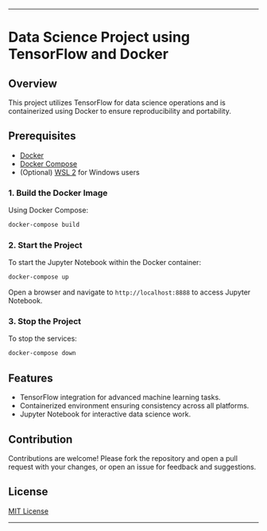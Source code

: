 
---

# Data Science Project using TensorFlow and Docker

## Overview

This project utilizes TensorFlow for data science operations and is containerized using Docker to ensure reproducibility and portability.

## Prerequisites

- [Docker](https://www.docker.com/get-started)
- [Docker Compose](https://docs.docker.com/compose/install/)
- (Optional) [WSL 2](https://docs.microsoft.com/en-us/windows/wsl/install) for Windows users


### 1. Build the Docker Image

Using Docker Compose:

```bash
docker-compose build
```

### 2. Start the Project

To start the Jupyter Notebook within the Docker container:

```bash
docker-compose up
```

Open a browser and navigate to `http://localhost:8888` to access Jupyter Notebook.

### 3. Stop the Project

To stop the services:

```bash
docker-compose down
```

## Features

- TensorFlow integration for advanced machine learning tasks.
- Containerized environment ensuring consistency across all platforms.
- Jupyter Notebook for interactive data science work.

## Contribution

Contributions are welcome! Please fork the repository and open a pull request with your changes, or open an issue for feedback and suggestions.

## License

[MIT License](LICENSE.md)

---